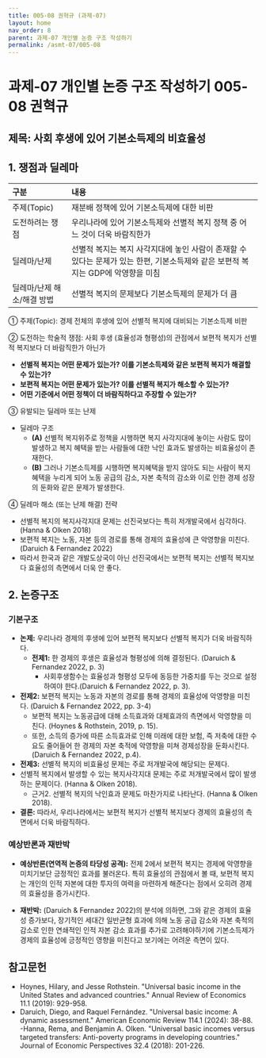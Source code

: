 ```yaml
---
title: 005-08 권혁규 (과제-07)
layout: home
nav_order: 8
parent: 과제-07 개인별 논증 구조 작성하기
permalink: /asmt-07/005-08
---
```


# 과제-07 개인별 논증 구조 작성하기 005-08 권혁규

## 제목: 사회 후생에 있어 기본소득제의 비효율성  

## 1. 쟁점과 딜레마

| 구분 | 내용 |
|:---|:---|
| 주제(Topic) | 재분배 정책에 있어 기본소득제에 대한 비판 |
| 도전하려는 쟁점 | 우리나라에 있어 기본소득제와 선별적 복지 정책 중 어느 것이 더욱 바람직한가 |
| 딜레마/난제 | 선별적 복지는 복지 사각지대에 놓인 사람이 존재할 수 있다는 문제가 있는 한편, 기본소득제와 같은 보편적 복지는 GDP에 악영향을 미침 |
| 딜레마/난제 해소/해결 방법 | 선별적 복지의 문제보다 기본소득제의 문제가 더 큼 |

① 주제(Topic): 경제 전체의 후생에 있어 선별적 복지에 대비되는 기본소득제 비판

② 도전하는 학술적 쟁점: 사회 후생 (효율성과 형평성)의 관점에서 보편적 복지가 선별적 복지보다 더 바람직한가 아닌가 

- **선별적 복지는 어떤 문제가 있는가? 이를 기본소득제와 같은 보편적 복지가 해결할 수 있는가?**  
- **보편적 복지는 어떤 문제가 있는가? 이를 선별적 복지가 해소할 수 있는가?**  
- **어떤 기준에서 어떤 정책이 더 바람직하다고 주장할 수 있는가?**

③ 유발되는 딜레마 또는 난제

- 딜레마 구조
  - **(A)** 선별적 복지위주로 정책을 시행하면 복지 사각지대에 놓이는 사람도 많이 발생하고 복지 혜택을 받는 사람들에 대한 낙인 효과도 발생하는 비효율성이 존재한다.
  - **(B)** 그러나 기본소득제를 시행하면 복지혜택을 받지 않아도 되는 사람이 복지 혜택을 누리게 되어 노동 공급의 감소, 자본 축적의 감소와 이로 인한 경제 성장의 둔화와 같은 문제가 발생한다.

④ 딜레마 해소 (또는 난제 해결) 전략

- 선별적 복지의 복지사각지대 문제는 선진국보다는 특히 저개발국에서 심각하다. (Hanna & Olken 2018)
- 보편적 복지는 노동, 자본 등의 경로를 통해 경제의 효율성에 큰 악영향을 미친다. (Daruich & Fernandez 2022)
- 따라서 한국과 같은 개발도상국이 아닌 선진국에서는 보편적 복지는 선별적 복지보다 효율성의 측면에서 더욱 안 좋다.
## 2. 논증구조

### 기본구조

- **논제:** 우리나라 경제의 후생에 있어 보편적 복지보다 선별적 복지가 더욱 바람직하다.
  - **전제1:** 한 경제의 후생은 효율성과 형평성에 의해 결정된다. (Daruich & Fernandez 2022, p. 3)
    - 사회후생함수는 효율성과 형평성 모두에 동등한 가중치를 두는 것으로 설정하여야 한다.(Daruich & Fernandez 2022, p. 3).
 - **전제2:** 보편적 복지는 노동과 자본의 경로를 통해 경제의 효율성에 악영향을 미친다. (Daruich & Fernandez 2022, pp. 3-4)
    - 보편적 복지는 노동공급에 대해 소득효과와 대체효과의 측면에서 악영향을 미친다. (Hoynes & Rothstein, 2019, p. 15).
    - 또한, 소득의 증가에 따른 소득효과로 인해 미래에 대한 보험, 즉 저축에 대한 수요도 줄어들어 한 경제의 자본 축적에 악영향을 미쳐 경제성장을 둔화시킨다.(Daruich & Fernandez 2022, p.4).
 - **전제3:** 선별적 복지의 비효율성 문제는 주로 저개발국에 해당되는 문제다.
  - 선별적 복지에서 발생할 수 있는 복지사각지대 문제는 주로 저개발국에서 많이 발생하는 문제이다. (Hanna & Olken 2018).
      - 근거2. 선별적 복지의 낙인효과 문제도 마찬가지로 나타난다. (Hanna & Olken 2018).
- **결론:** 따라서, 우리나라에서는 보편적 복지가 선별적 복지보다 경제의 효율성의 측면에서 더욱 바람직하다.  

### 예상반론과 재반박

- **예상반론(연역적 논증의 타당성 공격):** 전제 2에서 보편적 복지는 경제에 악영향을 미치기보단 긍정적인 효과를 불러온다. 특히 효율성의 관점에서 볼 때, 보편적 복지는 개인의 인적 자본에 대한 투자의 여력을 마련하게 해준다는 점에서 오히려 경제의 효율성을 증가시킨다. 

- **재반박:** (Daruich & Fernandez 2022)의 분석에 의하면, 그와 같은 경제의 효율성 증가보다, 장기적인 세대간 일반균형 효과에 의해 노동 공급 감소와 자본 축적의 감소로 인한 연쇄적인 인적 자본 감소 효과를 추가로 고려해야하기에 기본소득제가 경제의 효율성에 긍정적인 영향을 미친다고 보기에는 어려운 측면이 있다.
## 참고문헌

- Hoynes, Hilary, and Jesse Rothstein. "Universal basic income in the United States and advanced countries." Annual Review of Economics 11.1 (2019): 929-958.
- Daruich, Diego, and Raquel Fernández. "Universal basic income: A dynamic assessment." American Economic Review 114.1 (2024): 38-88.
-Hanna, Rema, and Benjamin A. Olken. "Universal basic incomes versus targeted transfers: Anti-poverty programs in developing countries." Journal of Economic Perspectives 32.4 (2018): 201-226.